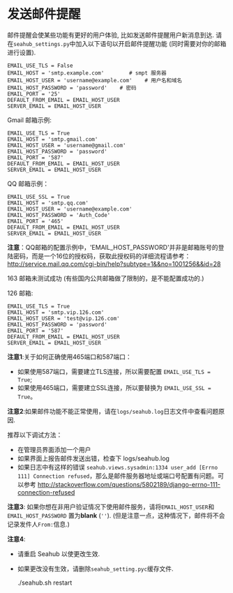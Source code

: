 # 发送邮件提醒

邮件提醒会使某些功能有更好的用户体验, 比如发送邮件提醒用户新消息到达. 请在`seahub_settings.py`中加入以下语句以开启邮件提醒功能
(同时需要对你的邮箱进行设置).

    EMAIL_USE_TLS = False
    EMAIL_HOST = 'smtp.example.com'        # smpt 服务器
    EMAIL_HOST_USER = 'username@example.com'    # 用户名和域名
    EMAIL_HOST_PASSWORD = 'password'    # 密码
    EMAIL_PORT = '25'
    DEFAULT_FROM_EMAIL = EMAIL_HOST_USER
    SERVER_EMAIL = EMAIL_HOST_USER

Gmail 邮箱示例:

    EMAIL_USE_TLS = True
    EMAIL_HOST = 'smtp.gmail.com'
    EMAIL_HOST_USER = 'username@gmail.com'
    EMAIL_HOST_PASSWORD = 'password'
    EMAIL_PORT = '587'
    DEFAULT_FROM_EMAIL = EMAIL_HOST_USER
    SERVER_EMAIL = EMAIL_HOST_USER

QQ 邮箱示例：

    EMAIL_USE_SSL = True
    EMAIL_HOST = 'smtp.qq.com'
    EMAIL_HOST_USER = 'username@example.com'
    EMAIL_HOST_PASSWORD = 'Auth_Code'
    EMAIL_PORT = '465'
    DEFAULT_FROM_EMAIL = EMAIL_HOST_USER
    SERVER_EMAIL = EMAIL_HOST_USER

**注意**：QQ邮箱的配置示例中，'EMAIL_HOST_PASSWORD'并非是邮箱账号的登陆密码，而是一个16位的授权码，获取此授权码的详细流程请参考：http://service.mail.qq.com/cgi-bin/help?subtype=1&&no=1001256&&id=28

163 邮箱未测试成功 (有些国内公共邮箱做了限制的，是不能配置成功的.)

126 邮箱:

```
EMAIL_USE_TLS = True
EMAIL_HOST = 'smtp.vip.126.com'
EMAIL_HOST_USER = 'test@vip.126.com'
EMAIL_HOST_PASSWORD = 'password'
EMAIL_PORT = '587'
DEFAULT_FROM_EMAIL = EMAIL_HOST_USER
SERVER_EMAIL = EMAIL_HOST_USER
```

**注意1**:关于如何正确使用465端口和587端口：

- 如果使用587端口，需要建立TLS连接，所以需要配置 `EMAIL_USE_TLS = True`;
- 如果使用465端口，需要建立SSL连接，所以要替换为 `EMAIL_USE_SSL = True`。

**注意2**:如果邮件功能不能正常使用，请在`logs/seahub.log`日志文件中查看问题原因.

推荐以下调试方法：

- 在管理员界面添加一个用户
- 如果界面上报告邮件发送出错，检查下 logs/seahub.log
- 如果日志中有这样的错误 `seahub.views.sysadmin:1334 user_add [Errno 111] Connection refused`，那么是邮件服务器地址或端口号配置有问题。可以参考 http://stackoverflow.com/questions/5802189/django-errno-111-connection-refused

**注意3**:
如果你想在非用户验证情况下使用邮件服务，请将`EMAIL_HOST_USER`和
`EMAIL_HOST_PASSWORD` 置为**blank** (`''`).
(但是注意一点，这种情况下，邮件将不会记录发件人`From:`信息.)

**注意4**:

-   请重启 Seahub 以使更改生效.
-   如果更改没有生效，请删除`seahub_setting.pyc`缓存文件.

    ./seahub.sh restart
